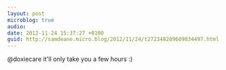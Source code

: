```yaml
---
layout: post
microblog: true
audio: 
date: 2012-11-24 15:37:27 +0100
guid: http://samdeane.micro.blog/2012/11/24/t272348209609834497.html
---
```

@doxiecare it'll only take you a few hours :)
